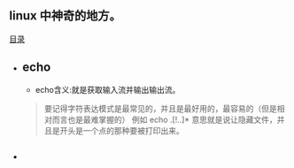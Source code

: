 ## linux 中神奇的地方。

[目录](./summary.md)

- ## echo
  - echo含义:就是获取输入流并输出输出流。
  > 要记得字符表达模式是最常见的，并且是最好用的，最容易的（但是相对而言也是最难掌握的）
  > 例如 echo .[!..]* 意思就是说让隐藏文件，并且是开头是一个点的那种要被打印出来。
- ## 
